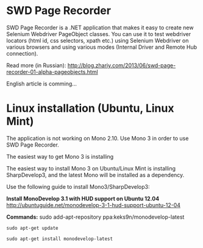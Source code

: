 SWD Page Recorder
=================

SWD Page Recorder is a .NET application that makes it easy to create new Selenium Webdriver PageObject classes. 
You can use it to test webdriver locators (html id, css selectors, xpath etc.) using Selenium Webdriver on various 
browsers and using various modes (Internal Driver and Remote Hub connection).

Read more (in Russian): http://blog.zhariy.com/2013/06/swd-page-recorder-01-alpha-pageobjects.html

English article is comming...

Linux installation (Ubuntu, Linux Mint)
========================================
The application is not working on Mono 2.10. Use Mono 3 in order to use SWD Page Recorder. 

The easiest way to get Mono 3 is installing 

The easiest way to install Mono 3 on Ubuntu/Linux Mint is installing SharpDevelop3, and the latest Mono will be installed as a dependency. 

Use the following guide to install Mono3/SharpDevelop3:

**Install MonoDevelop 3.1 with HUD support on Ubuntu 12.04**
http://ubuntuguide.net/monodevelop-3-1-hud-support-ubuntu-12-04

**Commands:**
    sudo add-apt-repository ppa:keks9n/monodevelop-latest

    sudo apt-get update

    sudo apt-get install monodevelop-latest
